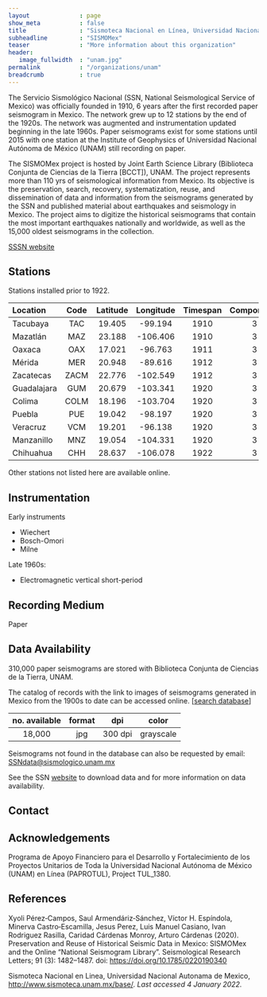 ```yaml
---
layout              : page
show_meta           : false
title               : "Sismoteca Nacional en Línea, Universidad Nacional Autónoma de México"
subheadline         : "SISMOMex"
teaser              : "More information about this organization"
header:
   image_fullwidth  : "unam.jpg"
permalink           : "/organizations/unam"
breadcrumb          : true
---
```


The Servicio Sismológico Nacional (SSN, National Seismological Service of Mexico) was officially founded in 1910, 6 years after the first recorded paper seismogram in Mexico. The network grew up to 12 stations by the end of the 1920s. The network was augmented and instrumentation updated beginning in the late 1960s. Paper seismograms exist for some stations until 2015 with one station at the Institute of Geophysics of Universidad Nacional Autónoma de México (UNAM) still recording on paper.

The SISMOMex project is hosted by Joint Earth Science Library (Biblioteca Conjunta de Ciencias de la Tierra [BCCT]), UNAM. The project represents more than 110 yrs of seismological information from Mexico. Its objective is the preservation, search, recovery, systematization, reuse, and dissemination of data and information from the seismograms generated by the SSN and published material about earthquakes and seismology in Mexico. The project aims to digitize the historical seismograms that contain the most important earthquakes nationally and worldwide, as well as the 15,000 oldest seismograms in the collection.

[SSSN website](http://www.sismoteca.unam.mx/)
## Stations

Stations installed prior to 1922.

**Location** | **Code** | **Latitude** | **Longitude** | **Timespan** | **Components**
:--- | :---: | :---: | :---: | :---: | :---:
Tacubaya | TAC | 19.405 | -99.194 | 1910 | 3
Mazatlán | MAZ | 23.188 | -106.406 | 1910 | 3
Oaxaca | OAX | 17.021 | -96.763 | 1911 | 3
Mérida | MER | 20.948 | -89.616 | 1912 | 3
Zacatecas | ZACM | 22.776 | -102.549 | 1912 | 3
Guadalajara | GUM | 20.679 | -103.341 | 1920 | 3
Colima | COLM | 18.196 | -103.704 | 1920 | 3
Puebla | PUE | 19.042 | -98.197 | 1920 | 3
Veracruz | VCM | 19.201 | -96.138 | 1920 | 3
Manzanillo | MNZ | 19.054 | -104.331 | 1920 | 3
Chihuahua | CHH | 28.637 | -106.078 | 1922 | 3

Other stations not listed here are available online.

## Instrumentation
Early instruments
* Wiechert  
* Bosch-Omori  
* Milne  

Late 1960s:  
* Electromagnetic vertical short-period



## Recording Medium
Paper

## Data Availability
310,000 paper seismograms are stored with Biblioteca Conjunta de Ciencias de la Tierra, UNAM.

The catalog of records with the link to images of seismograms generated in Mexico from the 1900s to date can be accessed online. [[search database](http://132.248.182.16:8991/F/-/?func=find-b-0&local_base=ati01)]

**no. available** | **format** | **dpi** | **color**
| :---: | :---: | :---: | :---:
18,000 | jpg| 300 dpi | grayscale

Seismograms not found in the database can also be requested by email: SSNdata@sismologico.unam.mx

See the SSN [website](http://www.sismoteca.unam.mx/) to download data and for more information on data availability.


## Contact

## Acknowledgements
Programa de Apoyo Financiero para el Desarrollo y Fortalecimiento de los Proyectos
Unitarios de Toda la Universidad Nacional Autónoma de México
(UNAM) en Línea (PAPROTUL), Project TUL_1380.

## References
Xyoli Pérez‐Campos, Saul Armendáriz‐Sánchez, Víctor H. Espíndola, Minerva Castro‐Escamilla, Jesus Perez, Luis Manuel Casiano, Ivan Rodriguez Rasilla, Caridad Cárdenas Monroy, Arturo Cárdenas (2020). Preservation and Reuse of Historical Seismic Data in Mexico: SISMOMex and the Online “National Seismogram Library”. Seismological Research Letters; 91 (3): 1482–1487. doi: https://doi.org/10.1785/0220190340

Sismoteca Nacional en Linea, Universidad Nacional Autonama de Mexico, http://www.sismoteca.unam.mx/base/. *Last accessed 4 January 2022.*

